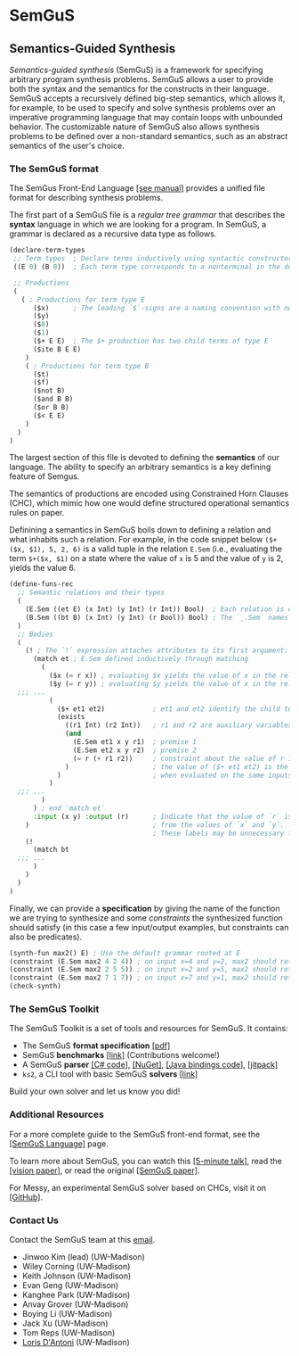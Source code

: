 
# SemGuS

## Semantics-Guided Synthesis

*Semantics-guided synthesis* (SemGuS) is a framework for specifying arbitrary program synthesis problems. SemGuS allows a user to provide both the syntax and the semantics for the constructs in their language. SemGuS accepts a recursively defined big-step semantics, which allows it, for example, to be used to specify and solve synthesis problems over an imperative programming language that may contain loops with unbounded behavior. The customizable nature of SemGuS also allows synthesis problems to be defined over a non-standard semantics, such as an abstract semantics of the user's choice.

### The SemGuS format

The SemGus Front-End Language [[see manual]](res/semgus-lang.pdf) provides a unified file format for describing synthesis problems.

The first part of a SemGuS file is a *regular tree grammar* that describes the **syntax** language in which we are looking for a program.
In SemGuS, a grammar is declared as a recursive data type as follows.

```lisp
(declare-term-types  
 ;; Term types  ; Declare terms inductively using syntactic constructors
 ((E 0) (B 0))  ; Each term type corresponds to a nonterminal in the default grammar

 ;; Productions
 (
   ( ; Productions for term type E
      ($x)      ; The leading `$`-signs are a naming convention with no special significance.
      ($y) 
      ($0)
      ($1)
      ($+ E E)  ; The $+ production has two child terms of type E
      ($ite B E E)
    )
    ( ; Productions for term type B
      ($t) 
      ($f)
      ($not B)
      ($and B B)
      ($or B B)
      ($< E E)
    )
  )
)
```

The largest section of this file is devoted to defining the **semantics** of our language. The ability to specify an arbitrary semantics is a key defining feature of Semgus.

The semantics of productions are encoded using Constrained Horn Clauses (CHC), which mimic how one would define structured operational semantics rules on paper.

Definining a semantics in SemGuS boils down to defining a relation and what inhabits such a relation.
For example, in the code snippet below `($+($x, $1), 5, 2, 6)` is a valid tuple in the relation `E.Sem` (i.e., evaluating the term `$+($x, $1)` on a state where the value of `x` is 5 and the value of `y` is 2, yields the value 6.

```lisp
(define-funs-rec
  ;; Semantic relations and their types
  (
    (E.Sem ((et E) (x Int) (y Int) (r Int)) Bool)  ; Each relation is declared as a function Sem : (members) -> Bool
    (B.Sem ((bt B) (x Int) (y Int) (r Bool)) Bool) ; The `_.Sem` names are a naming convention with no special significance.
  )
  ;; Bodies
  (
    (! ; The `!` expression attaches attributes to its first argument: in this case, the `:in` and `:out` labels below
      (match et ; E.Sem defined inductively through matching
        (
          ($x (= r x)) ; evaluating $x yields the value of x in the relation
          ($y (= r y)) ; evaluating $y yields the value of x in the relation
  ;;; ...
          (
            ($+ et1 et2)            ; et1 and et2 identify the child terms
            (exists
              ((r1 Int) (r2 Int))   ; r1 and r2 are auxiliary variables
              (and
                (E.Sem et1 x y r1)  ; premise 1
                (E.Sem et2 x y r2)  ; premise 2
                (= r (+ r1 r2))     ; constraint about the value of r in the consequence
              )                     ; the value of ($+ et1 et2) is the value of et1 plus the et2
            )                       ; when evaluated on the same inputs x and y
          )
  ;;; ...
        )
      ) ; end `match et`
      :input (x y) :output (r)      ; Indicate that the value of `r` is intended to be determined
    )                               ; from the values of `x` and `y`.
                                    ; These labels may be unnecessary for some solvers.
    (!
      (match bt
  ;;; ...
      )
    )
  )
)
```

Finally, we can provide a **specification** by giving the name of the function we are trying to synthesize and some *constraints* the synthesized function should satisfy (in this case a few input/output examples, but constraints can also be predicates). 

```lisp
(synth-fun max2() E) ; Use the default grammar rooted at E
(constraint (E.Sem max2 4 2 4)) ; on input x=4 and y=2, max2 should return 4
(constraint (E.Sem max2 2 5 5)) ; on input x=2 and y=5, max2 should return 5
(constraint (E.Sem max2 7 1 7)) ; on input x=7 and y=1, max2 should return 7
(check-synth)
```

### The SemGuS Toolkit

The SemGuS Toolkit is a set of tools and resources for SemGuS. It contains:
- The SemGuS **format specification** [[pdf]](res/semgus-lang.pdf)
- SemGuS **benchmarks** [[link]](https://github.com/SemGuS-git/Semgus-Benchmarks) (Contributions welcome!)
- A SemGuS **parser** [[C# code]](https://github.com/SemGuS-git/Semgus-Parser), [[NuGet]](https://www.nuget.org/packages/Semgus.Parser), [[Java bindings code]](https://github.com/SemGuS-git/Semgus-Java), [[jitpack]](https://jitpack.io/#SemGuS-git/Semgus-Java)
- `ks2`, a CLI tool with basic SemGuS **solvers** [[link]](https://github.com/kjcjohnson/ks2-mono)

Build your own solver and let us know you did!

### Additional Resources

For a more complete guide to the SemGuS front-end format, see the [[SemGuS Language]](/language) page.

To learn more about SemGuS, you can watch this [[5-minute talk]](talks), read the [[vision paper]](https://pages.cs.wisc.edu/~loris/papers/cav21-keynote.pdf), or read the original [[SemGuS paper]](https://pages.cs.wisc.edu/~loris/papers/popl21.pdf).

For Messy, an experimental SemGuS solver based on CHCs, visit it on [[GitHub]](https://github.com/SemGuS-git/Semgus-Messy).

### Contact Us 
Contact the SemGuS team at this [email](mailto:semgus@office365.wisc.edu).

- Jinwoo Kim (lead) (UW-Madison)
- Wiley Corning (UW-Madison)
- Keith Johnson (UW-Madison)
- Evan Geng (UW-Madison)
- Kanghee Park (UW-Madison)
- Anvay Grover (UW-Madison)
- Boying Li (UW-Madison)
- Jack Xu (UW-Madison)
- Tom Reps (UW-Madison)
- [Loris D'Antoni](https://pages.cs.wisc.edu/~loris/) (UW-Madison)

